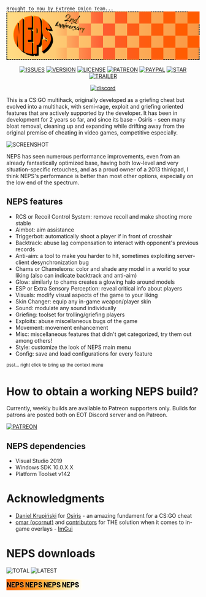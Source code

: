 `Brought to You by Extreme Onion Team...`
![COVER](https://raw.githubusercontent.com/degeneratehyperbola/NEPS/master/cover.png)

<div align="center">

[![ISSUES](https://img.shields.io/github/issues/degeneratehyperbola/NEPS?color=orange&label=Issues&style=plastic)](https://github.com/degeneratehyperbola/NEPS/issues)
[![VERSION](https://img.shields.io/github/v/release/degeneratehyperbola/NEPS?color=orange&label=Version&style=plastic)](https://github.com/degeneratehyperbola/NEPS/releases/latest)
[![LICENSE](https://img.shields.io/badge/License-BSD%203--Clause%20Modified-orange?style=plastic)](https://github.com/degeneratehyperbola/NEPS/blob/master/LICENSE.md)
[![PATREON](https://img.shields.io/badge/%20-Patreon-orange?style=plastic&logo=patreon&logoColor=444)](https://www.patreon.com/hyperbola)
[![PAYPAL](https://img.shields.io/badge/%20-PayPal-orange?style=plastic&logo=paypal&logoColor=444)](https://www.paypal.me/ivanhudikov)
[![STAR](https://img.shields.io/badge/%20-Star%20this%20project!-orange?style=plastic)](https://upload.wikimedia.org/wikipedia/commons/thumb/f/f1/Heart_coraz%C3%B3n.svg/1200px-Heart_coraz%C3%B3n.svg.png)
[![TRAILER](https://img.shields.io/badge/%20-NEPS%20Trailer-orange?style=plastic)](https://www.youtube.com/watch?v=pvU8gO66mTs)

[<img width="245" src="https://discord.com/api/guilds/715296405513830442/widget.png?style=banner3" alt="discord">](https://discord.gg/pwB3XBppVr)

</div>

This is a CS:GO multihack, originally developed as a griefing cheat but evolved into a multihack, with semi-rage, exploit and griefing oriented features that are actively supported by the developer. It has been in development for 2 years so far, and since its base - Osiris - seen many bloat removal, cleaning up and expanding while drifting away from the original premise of cheating in video games, competitive especially. 

![SCREENSHOT](https://raw.githubusercontent.com/degeneratehyperbola/NEPS/master/menu_neps.png)

NEPS has seen numerous performance improvements, even from an already fantastically optimized base, having both low-level and very situation-specific retouches, and as a proud owner of a 2013 thinkpad, I think NEPS's performance is better than most other options, especially on the low end of the spectrum.

## NEPS features
- RCS or Recoil Control System: remove recoil and make shooting more stable
- Aimbot: aim assistance
- Triggerbot: automatically shoot a player if in front of crosshair
- Backtrack: abuse lag compensation to interact with opponent's previous records
- Anti-aim: a tool to make you harder to hit, sometimes exploiting server-client desynchronization bug
- Chams or Chameleons: color and shade any model in a world to your liking (also can indicate backtrack and anti-aim)
- Glow: similarly to chams creates a glowing halo around models
- ESP or Extra Sensory Perception: reveal critical info about players
- Visuals: modify visual aspects of the game to your liking
- Skin Changer: equip any in-game weapon/player skin
- Sound: modulate any sound individually
- Griefing: toolset for trolling/griefing players
- Exploits: abuse miscellaneous bugs of the game
- Movement: movement enhancement
- Misc: miscellaneous features that didn't get categorized, try them out among others!
- Style: customize the look of NEPS main menu
- Config: save and load configurations for every feature

<sup>psst... right click to bring up the context menu</sup>

# How to obtain a working NEPS build?
Currently, weekly builds are available to Patreon supporters only. Builds for patrons are posted both on EOT Discord server and on Patreon.

[![PATREON](https://img.shields.io/badge/%20-Patreon-orange?style=plastic&logo=patreon&logoColor=444)](https://www.patreon.com/hyperbola)

## NEPS dependencies
- Visual Studio 2019
- Windows SDK 10.0.X.X
- Platform Toolset v142

# Acknowledgments
- [Daniel Krupiński](https://github.com/danielkrupinski) for [Osiris](https://github.com/danielkrupinski/Osiris) - an amazing fundament for a CS:GO cheat
- [omar (ocornut)](https://github.com/ocornut) and [contributors](https://github.com/ocornut/imgui/graphs/contributors) for THE solution when it comes to in-game overlays - [ImGui](https://github.com/ocornut/imgui)

# NEPS downloads
![TOTAL](https://img.shields.io/github/downloads/degeneratehyperbola/NEPS/total?color=orange&label=Total&style=plastic)
![LATEST](https://img.shields.io/github/downloads/degeneratehyperbola/NEPS/latest/total?color=orange&label=Latest%20release&style=plastic)

![SEPARATOR](https://raw.githubusercontent.com/degeneratehyperbola/NEPS/master/separator.png)
